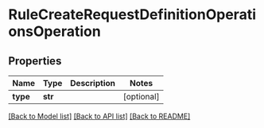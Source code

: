 # RuleCreateRequestDefinitionOperationsOperation


## Properties
Name | Type | Description | Notes
------------ | ------------- | ------------- | -------------
**type** | **str** |  | [optional] 

[[Back to Model list]](../README.md#documentation-for-models) [[Back to API list]](../README.md#documentation-for-api-endpoints) [[Back to README]](../README.md)


